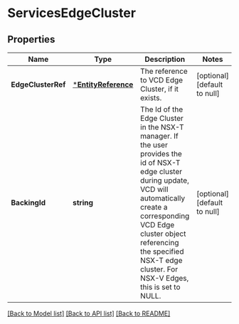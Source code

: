 # ServicesEdgeCluster

## Properties
Name | Type | Description | Notes
------------ | ------------- | ------------- | -------------
**EdgeClusterRef** | [***EntityReference**](EntityReference.md) | The reference to VCD Edge Cluster, if it exists. | [optional] [default to null]
**BackingId** | **string** | The Id of the Edge Cluster in the NSX-T manager. If the user provides the id of NSX-T edge cluster during update, VCD will automatically create a corresponding VCD Edge cluster object referencing the specified NSX-T edge cluster. For NSX-V Edges, this is set to NULL.  | [optional] [default to null]

[[Back to Model list]](../README.md#documentation-for-models) [[Back to API list]](../README.md#documentation-for-api-endpoints) [[Back to README]](../README.md)


